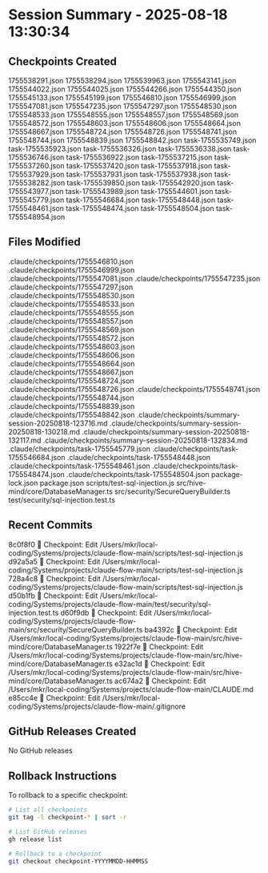 # Session Summary - 2025-08-18 13:30:34

## Checkpoints Created
1755538291.json
1755538294.json
1755539963.json
1755543141.json
1755544022.json
1755544025.json
1755544266.json
1755544350.json
1755545133.json
1755545199.json
1755546810.json
1755546999.json
1755547081.json
1755547235.json
1755547297.json
1755548530.json
1755548533.json
1755548555.json
1755548557.json
1755548569.json
1755548572.json
1755548603.json
1755548606.json
1755548664.json
1755548667.json
1755548724.json
1755548726.json
1755548741.json
1755548744.json
1755548839.json
1755548842.json
task-1755535749.json
task-1755535923.json
task-1755536326.json
task-1755536338.json
task-1755536746.json
task-1755536922.json
task-1755537215.json
task-1755537260.json
task-1755537420.json
task-1755537918.json
task-1755537929.json
task-1755537931.json
task-1755537938.json
task-1755538282.json
task-1755539850.json
task-1755542920.json
task-1755543977.json
task-1755543989.json
task-1755544601.json
task-1755545779.json
task-1755546684.json
task-1755548448.json
task-1755548461.json
task-1755548474.json
task-1755548504.json
task-1755548954.json

## Files Modified
.claude/checkpoints/1755546810.json
.claude/checkpoints/1755546999.json
.claude/checkpoints/1755547081.json
.claude/checkpoints/1755547235.json
.claude/checkpoints/1755547297.json
.claude/checkpoints/1755548530.json
.claude/checkpoints/1755548533.json
.claude/checkpoints/1755548555.json
.claude/checkpoints/1755548557.json
.claude/checkpoints/1755548569.json
.claude/checkpoints/1755548572.json
.claude/checkpoints/1755548603.json
.claude/checkpoints/1755548606.json
.claude/checkpoints/1755548664.json
.claude/checkpoints/1755548667.json
.claude/checkpoints/1755548724.json
.claude/checkpoints/1755548726.json
.claude/checkpoints/1755548741.json
.claude/checkpoints/1755548744.json
.claude/checkpoints/1755548839.json
.claude/checkpoints/1755548842.json
.claude/checkpoints/summary-session-20250818-123716.md
.claude/checkpoints/summary-session-20250818-130218.md
.claude/checkpoints/summary-session-20250818-132117.md
.claude/checkpoints/summary-session-20250818-132834.md
.claude/checkpoints/task-1755545779.json
.claude/checkpoints/task-1755546684.json
.claude/checkpoints/task-1755548448.json
.claude/checkpoints/task-1755548461.json
.claude/checkpoints/task-1755548474.json
.claude/checkpoints/task-1755548504.json
package-lock.json
package.json
scripts/test-sql-injection.js
src/hive-mind/core/DatabaseManager.ts
src/security/SecureQueryBuilder.ts
test/security/sql-injection.test.ts

## Recent Commits
8c0f8f0 🔖 Checkpoint: Edit /Users/mkr/local-coding/Systems/projects/claude-flow-main/scripts/test-sql-injection.js
d92a5a5 🔖 Checkpoint: Edit /Users/mkr/local-coding/Systems/projects/claude-flow-main/scripts/test-sql-injection.js
728a4c8 🔖 Checkpoint: Edit /Users/mkr/local-coding/Systems/projects/claude-flow-main/scripts/test-sql-injection.js
d50b1fb 🔖 Checkpoint: Edit /Users/mkr/local-coding/Systems/projects/claude-flow-main/test/security/sql-injection.test.ts
d60f9db 🔖 Checkpoint: Edit /Users/mkr/local-coding/Systems/projects/claude-flow-main/src/security/SecureQueryBuilder.ts
ba4392c 🔖 Checkpoint: Edit /Users/mkr/local-coding/Systems/projects/claude-flow-main/src/hive-mind/core/DatabaseManager.ts
1922f7e 🔖 Checkpoint: Edit /Users/mkr/local-coding/Systems/projects/claude-flow-main/src/hive-mind/core/DatabaseManager.ts
e32ac1d 🔖 Checkpoint: Edit /Users/mkr/local-coding/Systems/projects/claude-flow-main/src/hive-mind/core/DatabaseManager.ts
ac674a2 🔖 Checkpoint: Edit /Users/mkr/local-coding/Systems/projects/claude-flow-main/CLAUDE.md
e85cc4e 🔖 Checkpoint: Edit /Users/mkr/local-coding/Systems/projects/claude-flow-main/.gitignore

## GitHub Releases Created
No GitHub releases

## Rollback Instructions
To rollback to a specific checkpoint:
```bash
# List all checkpoints
git tag -l checkpoint-* | sort -r

# List GitHub releases
gh release list

# Rollback to a checkpoint
git checkout checkpoint-YYYYMMDD-HHMMSS
```
